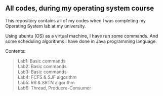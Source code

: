 ## All codes, during my operating system course

This repository contains all of my codes when I was completing my Operating System lab at my university.

Using ubuntu (OS) as a virtual machine, I have run some commands. And some scheduling algorithms I have done in Java programming language.

Contents:
>Lab1: Basic commands \
>Lab2: Basic commands \
>Lab3: Basic commands \
>Lab4: FCFS & SJF algorithm \
>Lab5: RR & SRTN algorithm \
>Lab6: Thread, Producre-Consumer